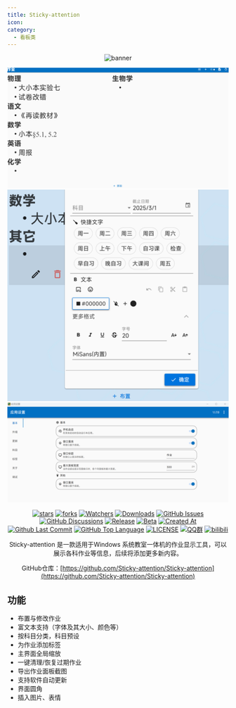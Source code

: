 ```yaml
---
title: Sticky-attention
icon: 
category:
  - 看板类
---
```


<div align="center">

![banner](https://gh.llkk.cc/https://raw.githubusercontent.com/Sticky-attention/Sticky-attention/master/image/banner.jpg)

![主界面](images/main-interface.png)
![面板](images/faceplate.png)
![设置](images/setting.png)

[![stars](https://img.shields.io/github/stars/Sticky-attention/Sticky-attention?label=Stars)](https://github.com/Sticky-attention/Sticky-attention) [![forks](https://img.shields.io/github/forks/Sticky-attention/Sticky-attention?label=Forks)](https://github.com/Sticky-attention/Sticky-attention) [![Watchers](https://img.shields.io/github/watchers/Sticky-attention/Sticky-attention?style=social)](https://github.com/Sticky-attention/Sticky-attention/watchers) [![Downloads](https://img.shields.io/github/downloads/Sticky-attention/Sticky-attention/total?style=social&label=Downloads&logo=github)](https://github.com/Sticky-attention/Sticky-attention/releases/latest) [![GitHub Issues](https://img.shields.io/github/issues-search/Sticky-attention/Sticky-attention?query=is%3Aopen&style=flat&logo=github&label=Issues&color=%233fb950)](https://github.com/Sticky-attention/Sticky-attention/issues) [![GitHub Discussions](https://img.shields.io/github/discussions/Sticky-attention/Sticky-attention?style=flat&logo=Github&label=Discussions)](https://github.com/Sticky-attention/Sticky-attention/discussions) [![Release](https://img.shields.io/github/v/release/Sticky-attention/Sticky-attention?style=flat&color=%233fb950&label=正式版)](https://github.com/Sticky-attention/Sticky-attention/releases/latest)  [![Beta](https://img.shields.io/github/v/release/Sticky-attention/Sticky-attention?include_prereleases&style=flat&color=orange&label=测试版)](https://github.com/Sticky-attention/Sticky-attention/releases) [![Created At](https://img.shields.io/github/created-at/Sticky-attention/Sticky-attention)](https://github.com/Sticky-attention/Sticky-attention) [![Github Last Commit](https://img.shields.io/github/last-commit/Sticky-attention/Sticky-attention)](https://github.com/Sticky-attention/Sticky-attention/commits/master) [![GitHub Top Language](https://img.shields.io/github/languages/top/Sticky-attention/Sticky-attention)](https://github.com/Sticky-attention/Sticky-attention) [![LICENSE](https://img.shields.io/badge/License-GPL--3.0-red.svg "LICENSE")](https://github.com/Sticky-attention/Sticky-attention/blob/master/LICENSE.txt) [![QQ群](https://img.shields.io/badge/-QQ%E7%BE%A4%EF%BD%9C680019081-blue?style=flat&logo=QQ)](https://qm.qq.com/q/neHPnfBSJq) [![bilibili](https://img.shields.io/badge/-UP%E4%B8%BB%EF%BD%9C%E7%BA%AA%E6%B7%8B2024-%23FB7299?style=flat&logo=bilibili)](https://space.bilibili.com/3546750482647776)

Sticky-attention 是一款适用于Windows 系统教室一体机的作业显示工具，可以展示各科作业等信息，后续将添加更多新内容。

GitHub仓库：[https://github.com/Sticky-attention/Sticky-attention](https://github.com/Sticky-attention/Sticky-attention)

</div>

<BiliBili bvid="BV1YJ4Fe5EgD" />

## 功能

- 布置与修改作业
- 富文本支持（字体及其大小、颜色等）
- 按科目分类，科目预设
- 为作业添加标签
- 主界面全局缩放
- 一键清理/恢复过期作业
- 导出作业面板截图
- 支持软件自动更新
- 界面圆角
- 插入图片、表情